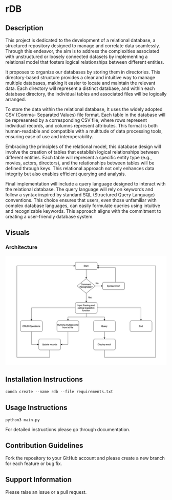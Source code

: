 # rDB

## Description

<p>This project is dedicated to the development of a relational database, a structured repository designed to manage and correlate data seamlessly. Through this endeavor, the aim is to address the complexities associated with unstructured or loosely connected datasets by implementing a relational model that fosters logical relationships between different entities.</p>

<p>It proposes to organize our databases by storing them in directories. This directory-based structure
provides a clear and intuitive way to manage multiple databases, making it easier to locate and
maintain the relevant data. Each directory will represent a distinct database, and within each
database directory, the individual tables and associated files will be logically arranged.</p>

<p>To store the data within the relational database, It uses the widely adopted CSV (Comma-
Separated Values) file format. Each table in the database will be represented by a corresponding
CSV file, where rows represent individual records, and columns represent attributes. This format
is both human-readable and compatible with a multitude of data processing tools, ensuring ease
of use and interoperability.</p>

<p>Embracing the principles of the relational model, this database design will involve the creation of
tables that establish logical relationships between different entities. Each table will represent a
specific entity type (e.g., movies, actors, directors), and the relationships between tables will be
defined through keys. This relational approach not only enhances data integrity but also enables
efficient querying and analysis.</p>

<p>Final implementation will include a query language designed to interact with the relational
database. The query language will rely on keywords and follow a syntax inspired by standard
SQL (Structured Query Language) conventions. This choice ensures that users, even those
unfamiliar with complex database languages, can easily formulate queries using intuitive and
recognizable keywords. This approach aligns with the commitment to creating a user-friendly
database system.</p>

## Visuals

### Architecture

![alt text](https://github.com/unmaypawar/rDB/blob/main/documentation/architecture.jpg?raw=true)

## Installation Instructions

```
conda create --name rdb --file requirements.txt
```

## Usage Instructions

```
python3 main.py
```

For detailed instructions please go through documentation.

## Contribution Guidelines

Fork the repository to your GitHub account and please create a new branch for each feature or bug fix.

## Support Information

Please raise an issue or a pull request.